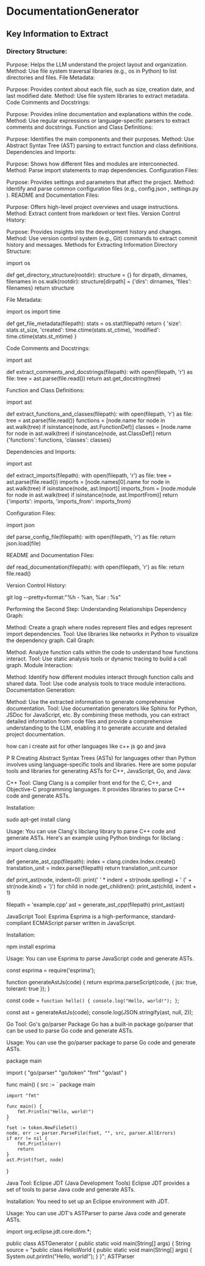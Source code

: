# DocumentationGenerator 

## Key Information to Extract
### Directory Structure:

Purpose: Helps the LLM understand the project layout and organization.
Method: Use file system traversal libraries (e.g.,
os
in Python) to list directories and files.
File Metadata:

Purpose: Provides context about each file, such as size, creation date, and last modified date.
Method: Use file system libraries to extract metadata.
Code Comments and Docstrings:

Purpose: Provides inline documentation and explanations within the code.
Method: Use regular expressions or language-specific parsers to extract comments and docstrings.
Function and Class Definitions:

Purpose: Identifies the main components and their purposes.
Method: Use Abstract Syntax Tree (AST) parsing to extract function and class definitions.
Dependencies and Imports:

Purpose: Shows how different files and modules are interconnected.
Method: Parse import statements to map dependencies.
Configuration Files:

Purpose: Provides settings and parameters that affect the project.
Method: Identify and parse common configuration files (e.g.,
config.json
,
settings.py
).
README and Documentation Files:

Purpose: Offers high-level project overviews and usage instructions.
Method: Extract content from markdown or text files.
Version Control History:

Purpose: Provides insights into the development history and changes.
Method: Use version control system (e.g., Git) commands to extract commit history and messages.
Methods for Extracting Information
Directory Structure:

import os

def get_directory_structure(rootdir):
    structure = {}
    for dirpath, dirnames, filenames in os.walk(rootdir):
        structure[dirpath] = {'dirs': dirnames, 'files': filenames}
    return structure

File Metadata:

import os
import time

def get_file_metadata(filepath):
    stats = os.stat(filepath)
    return {
        'size': stats.st_size,
        'created': time.ctime(stats.st_ctime),
        'modified': time.ctime(stats.st_mtime)
    }

Code Comments and Docstrings:

import ast

def extract_comments_and_docstrings(filepath):
    with open(filepath, 'r') as file:
        tree = ast.parse(file.read())
    return ast.get_docstring(tree)

Function and Class Definitions:

import ast

def extract_functions_and_classes(filepath):
    with open(filepath, 'r') as file:
        tree = ast.parse(file.read())
    functions = [node.name for node in ast.walk(tree) if isinstance(node, ast.FunctionDef)]
    classes = [node.name for node in ast.walk(tree) if isinstance(node, ast.ClassDef)]
    return {'functions': functions, 'classes': classes}

Dependencies and Imports:

import ast

def extract_imports(filepath):
    with open(filepath, 'r') as file:
        tree = ast.parse(file.read())
    imports = [node.names[0].name for node in ast.walk(tree) if isinstance(node, ast.Import)]
    imports_from = [node.module for node in ast.walk(tree) if isinstance(node, ast.ImportFrom)]
    return {'imports': imports, 'imports_from': imports_from}

Configuration Files:

import json

def parse_config_file(filepath):
    with open(filepath, 'r') as file:
        return json.load(file)

README and Documentation Files:

def read_documentation(filepath):
    with open(filepath, 'r') as file:
        return file.read()

Version Control History:

git log --pretty=format:"%h - %an, %ar : %s"

Performing the Second Step: Understanding Relationships
Dependency Graph:

Method: Create a graph where nodes represent files and edges represent import dependencies.
Tool: Use libraries like
networkx
in Python to visualize the dependency graph.
Call Graph:

Method: Analyze function calls within the code to understand how functions interact.
Tool: Use static analysis tools or dynamic tracing to build a call graph.
Module Interaction:

Method: Identify how different modules interact through function calls and shared data.
Tool: Use code analysis tools to trace module interactions.
Documentation Generation:

Method: Use the extracted information to generate comprehensive documentation.
Tool: Use documentation generators like Sphinx for Python, JSDoc for JavaScript, etc.
By combining these methods, you can extract detailed information from code files and provide a comprehensive understanding to the LLM, enabling it to generate accurate and detailed project documentation.

how can i create ast for other languages like c++ js go and java

P
R
Creating Abstract Syntax Trees (ASTs) for languages other than Python involves using language-specific tools and libraries. Here are some popular tools and libraries for generating ASTs for C++, JavaScript, Go, and Java:

C++
Tool: Clang
Clang is a compiler front end for the C, C++, and Objective-C programming languages. It provides libraries to parse C++ code and generate ASTs.

Installation:

sudo apt-get install clang

Usage: You can use Clang's
libclang
library to parse C++ code and generate ASTs. Here's an example using Python bindings for
libclang
:

import clang.cindex

def generate_ast_cpp(filepath):
    index = clang.cindex.Index.create()
    translation_unit = index.parse(filepath)
    return translation_unit.cursor

def print_ast(node, indent=0):
    print('  ' * indent + str(node.spelling) + ' (' + str(node.kind) + ')')
    for child in node.get_children():
        print_ast(child, indent + 1)

filepath = 'example.cpp'
ast = generate_ast_cpp(filepath)
print_ast(ast)

JavaScript
Tool: Esprima
Esprima is a high-performance, standard-compliant ECMAScript parser written in JavaScript.

Installation:

npm install esprima

Usage: You can use Esprima to parse JavaScript code and generate ASTs.

const esprima = require('esprima');

function generateAstJs(code) {
    return esprima.parseScript(code, { jsx: true, tolerant: true });
}

const code = `
function hello() {
    console.log("Hello, world!");
}
`;

const ast = generateAstJs(code);
console.log(JSON.stringify(ast, null, 2));

Go
Tool: Go's
go/parser
Package
Go has a built-in package
go/parser
that can be used to parse Go code and generate ASTs.

Usage: You can use the
go/parser
package to parse Go code and generate ASTs.

package main

import (
    "go/parser"
    "go/token"
    "fmt"
    "go/ast"
)

func main() {
    src := `
    package main

    import "fmt"

    func main() {
        fmt.Println("Hello, world!")
    }
    `
    fset := token.NewFileSet()
    node, err := parser.ParseFile(fset, "", src, parser.AllErrors)
    if err != nil {
        fmt.Println(err)
        return
    }
    ast.Print(fset, node)
}

Java
Tool: Eclipse JDT (Java Development Tools)
Eclipse JDT provides a set of tools to parse Java code and generate ASTs.

Installation: You need to set up an Eclipse environment with JDT.

Usage: You can use JDT's ASTParser to parse Java code and generate ASTs.

import org.eclipse.jdt.core.dom.*;

public class ASTGenerator {
    public static void main(String[] args) {
        String source = "public class HelloWorld { public static void main(String[] args) { System.out.println(\"Hello, world!\"); } }";
        ASTParser